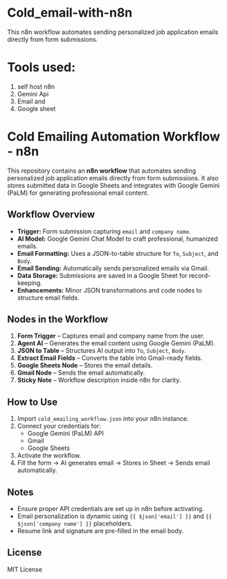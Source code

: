 # Cold_email-with-n8n
This n8n workflow automates sending personalized job application emails directly from form submissions.

# Tools used:
1) self host n8n
2) Gemini Api
3) Email and
4) Google sheet

# Cold Emailing Automation Workflow - n8n

This repository contains an **n8n workflow** that automates sending personalized job application emails directly from form submissions. It also stores submitted data in Google Sheets and integrates with Google Gemini (PaLM) for generating professional email content.

## Workflow Overview

- **Trigger:** Form submission capturing `email` and `company name`.
- **AI Model:** Google Gemini Chat Model to craft professional, humanized emails.
- **Email Formatting:** Uses a JSON-to-table structure for `To`, `Subject`, and `Body`.
- **Email Sending:** Automatically sends personalized emails via Gmail.
- **Data Storage:** Submissions are saved in a Google Sheet for record-keeping.
- **Enhancements:** Minor JSON transformations and code nodes to structure email fields.

## Nodes in the Workflow

1. **Form Trigger** – Captures email and company name from the user.
2. **Agent AI** – Generates the email content using Google Gemini (PaLM).
3. **JSON to Table** – Structures AI output into `To`, `Subject`, `Body`.
4. **Extract Email Fields** – Converts the table into Gmail-ready fields.
5. **Google Sheets Node** – Stores the email details.
6. **Gmail Node** – Sends the email automatically.
7. **Sticky Note** – Workflow description inside n8n for clarity.

## How to Use

1. Import `cold_emailing_workflow.json` into your n8n instance.
2. Connect your credentials for:
   - Google Gemini (PaLM) API
   - Gmail
   - Google Sheets
3. Activate the workflow.
4. Fill the form → AI generates email → Stores in Sheet → Sends email automatically.

## Notes

- Ensure proper API credentials are set up in n8n before activating.
- Email personalization is dynamic using `{{ $json['email'] }}` and `{{ $json['company name'] }}` placeholders.
- Resume link and signature are pre-filled in the email body.

## License

MIT License
